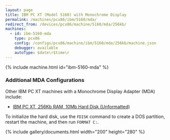 ```yaml
---
layout: page
title: IBM PC XT (Model 5160) with Monochrome Display
permalink: /machines/pcx86/ibm/5160/mda/
redirect_from: /devices/pcx86/machine/5160/mda/256kb/
machines:
  - id: ibm-5160-mda
    type: pcx86
    config: /configs/pcx86/machine/ibm/5160/mda/256kb/machine.json
    debugger: available
    autoType: $date\r$time\r
---
```


{% include machine.html id="ibm-5160-mda" %}

### Additional MDA Configurations

Other IBM PC XT machines with a Monochrome Display Adapter (MDA) include:

- [IBM PC XT, 256Kb RAM, 10Mb Hard Disk (Unformatted)](/configs/pcx86/machine/ibm/5160/mda/256kb/machine.xml)

To initialize the hard disk, use the `FDISK` command to create a DOS partition, restart the machine, and then run `FORMAT C:`.

{% include gallery/documents.html width="200" height="280" %}
